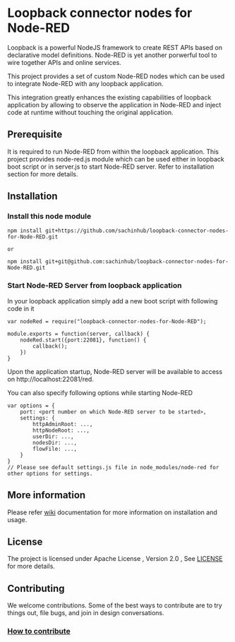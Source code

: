 # Loopback connector nodes for Node-RED

Loopback is a powerful NodeJS framework to create REST APIs based on declarative 
model definitions. Node-RED is yet another porwerful tool to wire together APIs and online services.

This project provides a set of custom Node-RED nodes which can be used to integrate 
Node-RED with any loopback application. 

This integration greatly enhances the existing capabilities of loopback application by allowing to 
observe the application in Node-RED and inject code at runtime without touching the original application.

## Prerequisite

It is required to run Node-RED from within the loopback application. This project provides 
node-red.js module which can be used either in loopback boot script or in server.js to start
Node-RED server. Refer to installation section for more details.

## Installation

### Install this node module 
```
npm install git+https://github.com/sachinhub/loopback-connector-nodes-for-Node-RED.git 

or

npm install git+git@github.com:sachinhub/loopback-connector-nodes-for-Node-RED.git

```
### Start Node-RED Server from loopback application
In your loopback application simply add a new boot script with following code in it

```
var nodeRed = require("loopback-connector-nodes-for-Node-RED");

module.exports = function(server, callback) {
    nodeRed.start({port:22081}, function() {
        callback();
    })
}
```
Upon the application startup, Node-RED server will be available to access on http://localhost:22081/red. 

You can also specify following options while starting Node-RED

```
var options = {
    port: <port number on which Node-RED server to be started>,
    settings: {
        httpAdminRoot: ...,
        httpNodeRoot: ...,
        userDir: ...,
        nodesDir: ...,
        flowFile: ...,
    }
}
// Please see default settings.js file in node_modules/node-red for other options for settings.
```
## More information
Please refer [wiki](https://github.com/EdgeVerve/loopback-connector-nodes-for-Node-RED/wiki) documentation for more information on installation and usage.

## License
The project is licensed under Apache License , Version 2.0 , See [LICENSE](./LICENSE) for more details.

## Contributing
We welcome contributions. Some of the best ways to contribute are to try things out, file bugs, and join in design conversations. 

### [How to contribute](./CONTRIBUTION.md)
